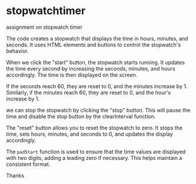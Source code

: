 # stopwatchtimer
assignment on stopwatch timer 


The code creates a stopwatch that displays the time in hours, minutes, and seconds. 
It uses HTML elements and buttons to control the stopwatch's behavior.

When we click the "start" button, the stopwatch starts running.
It updates the time every second by increasing the seconds, minutes, and hours accordingly.
The time is then displayed on the screen.

If the seconds reach 60, they are reset to 0, and the minutes increase by 1. Similarly, if the minutes reach 60, they are reset to 0, and the hour's increase by 1.

we can stop the stopwatch by clicking the "stop" button. This will pause the time and disable the stop button by the clearInterval function.

The "reset" button allows you to reset the stopwatch to zero. It stops the time, sets hours, minutes, and seconds to 0, and updates the display accordingly.

The `padStart` function is used to ensure that the time values are displayed with two digits, adding a leading zero if necessary. This helps maintain a consistent format.

Thanks

